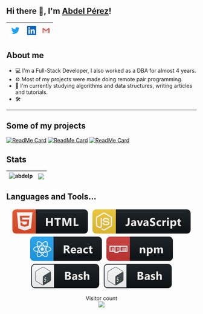 ## Hi there 👋, I'm <a href="https://www.linkedin.com/in/abdel-perez/">Abdel Pérez</a>!

| [<img src="https://raw.githubusercontent.com/Delta456/Delta456/master/img/twitter.png" alt="twitter logo" width="34">](https://twitter.com/AbdelP) |  [<img src="https://github.com/Amchuz/Amchuz/blob/master/linkedin.jpeg" alt="linkedin logo" width="24">](https://www.linkedin.com/in/abdel-perez/) |  [<img src="https://github.com/Amchuz/Amchuz/blob/master/gmail.jpeg" alt="gmail logo" width="24">](juniorperezpy@gmail.com)
|---|---|---|

## About me

- 💻 I'm a Full-Stack Developer, I also worked as a DBA for almost 4 years. 
- ⚙️ Most of my projects were made doing remote pair programming.
- 🧠 I'm currently studying algorithms and data structures, writing articles and tutorials.
- 🛠 

----

## Some of my projects

[![ReadMe Card](https://github-readme-stats.vercel.app/api/pin/?username=abdelp&repo=ror-capstone)](https://github.com/abdelp/ror-capstone) [![ReadMe Card](https://github-readme-stats.vercel.app/api/pin/?username=abdelp&repo=todo-list-js)](https://github.com/abdelp/todo-list-js)
[![ReadMe Card](https://github-readme-stats.vercel.app/api/pin/?username=abdelp&repo=weather-app)](https://github.com/abdelp/weather-app)

## Stats

| <img src="https://github-readme-stats.vercel.app/api?username=abdelp&show_icons=true" alt="abdelp" /> | <img align="center" src="https://github-readme-stats.vercel.app/api/top-langs/?username=abdelp" />
|---|---|

## Languages and Tools...

<p align="center">
 <img src="https://raw.githubusercontent.com/8bithemant/8bithemant/master/svg/dev/languages/html.svg" alt="Twitter" style="vertical-align:top; margin:4px">
  <img src="https://raw.githubusercontent.com/8bithemant/8bithemant/master/svg/dev/languages/js.svg" alt="Twitter" style="vertical-align:top; margin:4px">
  <img src="https://raw.githubusercontent.com/8bithemant/8bithemant/master/svg/dev/frameworks/react.svg" alt="Twitter" style="vertical-align:top; margin:4px">
  <img src="https://raw.githubusercontent.com/8bithemant/8bithemant/master/svg/dev/services/npm.svg" alt="Twitter" style="vertical-align:top; margin:4px">
  <img src="https://raw.githubusercontent.com/8bithemant/8bithemant/master/svg/dev/tools/bash.svg" alt="Twitter" style="vertical-align:top; margin:4px">
  <img src="https://raw.githubusercontent.com/8bithemant/8bithemant/master/svg/dev/tools/bash.svg" alt="Twitter" style="vertical-align:top; margin:4px">
</p>

<p align="center"> 
  Visitor count<br>
  <img src="https://profile-counter.glitch.me/abdelp/count.svg" />
</p>